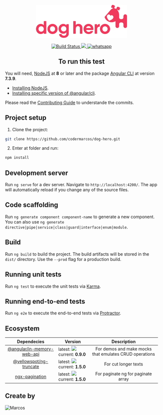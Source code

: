 <p align="center">
  <a href="https://www.doghero.com.br/" target="_blank" rel="noopener noreferrer">
    <img width="300" src="src/assets/images/group-5@3x.png" alt="Dog Hero Logo">
  </a>
</p>

<p align="center">
  <a href="https://travis-ci.org/codermarcos/dog-hero">
    <img src="https://travis-ci.org/codermarcos/dog-hero.svg?branch=master" alt="Build Status">
  </a>
  <a href="https://codecov.io/gh/codermarcos/dog-hero">
    <img src="https://codecov.io/gh/codermarcos/dog-hero/branch/master/graph/badge.svg" />
  </a>
  <a href="https://wa.me/5511971353293">
    <img src="https://img.shields.io/badge/chat-on%20whatsapp-7289da.svg" alt="whatsapp">
  </a>
  <br>
</p>

<h2 align="center">To run this test</h2>

You will need, [NodeJS](https://nodejs.org/en/download/) at **8** or later and the package [Angular CLI](https://github.com/angular/angular-cli) at version **7.3.9**.

- [Installing NodeJS](https://nodejs.org/en/download/package-manager/).
- [Installing specific version of @angular/cli](https://www.npmjs.com/package/@angular/cli#install-specific-version-example-611).

Please read the [Contributing Guide](CONTRIBUTING.md) to understande the commits.

## Project setup

1. Clone the project:

```bash
git clone https://github.com/codermarcos/dog-hero.git
```

2. Enter at folder and run:

```bash
npm install
```

## Development server

Run `ng serve` for a dev server. Navigate to `http://localhost:4200/`. The app will automatically reload if you change any of the source files.

## Code scaffolding

Run `ng generate component component-name` to generate a new component. You can also use `ng generate directive|pipe|service|class|guard|interface|enum|module`.

## Build

Run `ng build` to build the project. The build artifacts will be stored in the `dist/` directory. Use the `--prod` flag for a production build.

## Running unit tests

Run `ng test` to execute the unit tests via [Karma](https://karma-runner.github.io).

## Running end-to-end tests

Run `ng e2e` to execute the end-to-end tests via [Protractor](http://www.protractortest.org/).

## Ecosystem

<table>
  <thead>
    <tr>
      <th>Dependecies</th>
      <th>Version</th>
      <th>Description</th>
    </tr>
  </thead>
  <tbody>
    <tr>
      <td align="center" valign="middle">
        <a href="/angular/in-memory-web-api" target="_blank">@angular/in-memory-web-api</a>
      </td>
      <td>
      latest: <img src="https://badge.fury.io/js/angular-in-memory-web-api.svg"/>
      current: <b>0.9.0</b>
      </td>
      <td align="center" valign="middle">
        For demos and make mocks that emulates CRUD operations
      </td>
    </tr>
    <tr>
      <td align="center" valign="middle">
        <a href="/yellowspot/ng2-truncate" target="_blank">@yellowspot/ng-truncate</a>
      </td>
      <td>
      latest: <img src="https://badge.fury.io/js/%40yellowspot%2Fng-truncate.svg"/>
      current: <b>1.5.0</b>
      </td>
      <td align="center" valign="middle">
        For cut longer texts
      </td>
    </tr>
    <tr>
      <td align="center" valign="middle">
        <a href="/ngx-pagination" target="_blank">ngx-pagination</a>
      </td>
      <td>
      latest: <img src="https://badge.fury.io/js/ngx-pagination.svg"/>
      current: <b>1.5.0</b>
      </td>
      <td align="center" valign="middle">
        For paginate ng for paginate array
      </td>
    </tr>
  </tbody>
</table>

## Create by

![Marcos](https://avatars3.githubusercontent.com/u/12430365?s=100)
